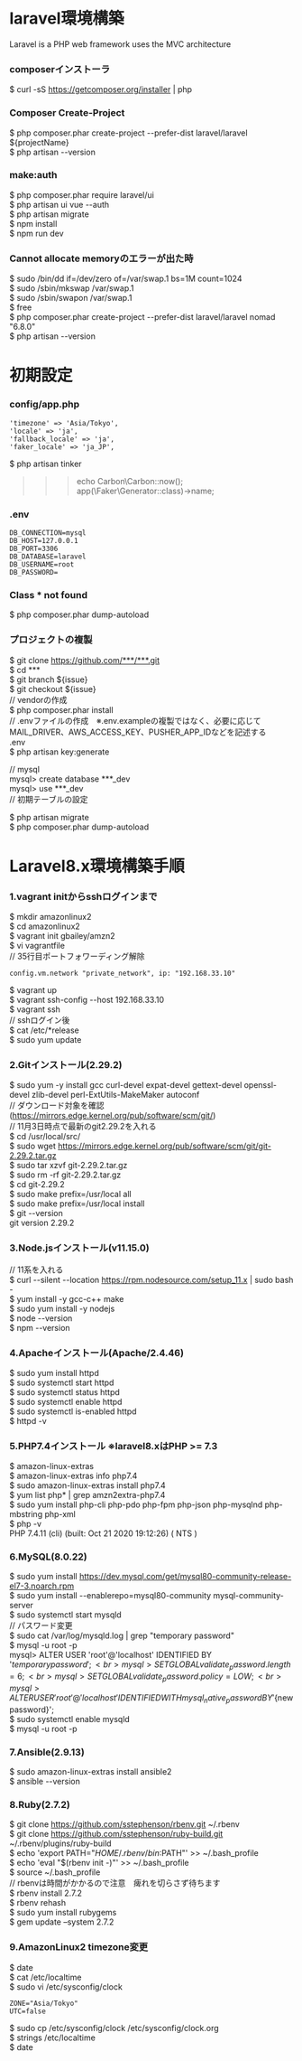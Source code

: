 # laravel環境構築
Laravel is a PHP web framework uses the MVC architecture
### composerインストーラ
$ curl -sS https://getcomposer.org/installer | php

### Composer Create-Project
$ php composer.phar create-project --prefer-dist laravel/laravel ${projectName}<br>
$ php artisan --version

### make:auth
$ php composer.phar require laravel/ui<br>
$ php artisan ui vue --auth<br>
$ php artisan migrate<br>
$ npm install<br>
$ npm run dev

### Cannot allocate memoryのエラーが出た時
$ sudo /bin/dd if=/dev/zero of=/var/swap.1 bs=1M count=1024<br>
$ sudo /sbin/mkswap /var/swap.1<br>
$ sudo /sbin/swapon /var/swap.1<br>
$ free<br>
$ php composer.phar create-project --prefer-dist laravel/laravel nomad "6.8.0"<br>
$ php artisan --version

# 初期設定
### config/app.php
```
'timezone' => 'Asia/Tokyo',
'locale' => 'ja',
'fallback_locale' => 'ja',
'faker_locale' => 'ja_JP',
```
$ php artisan tinker<br>
>>> echo Carbon\Carbon::now();<br>
>>> app(\Faker\Generator::class)->name;

### .env
```
DB_CONNECTION=mysql
DB_HOST=127.0.0.1
DB_PORT=3306
DB_DATABASE=laravel
DB_USERNAME=root
DB_PASSWORD=
```

### Class * not found
$ php composer.phar dump-autoload


### プロジェクトの複製
$ git clone https://github.com/***/***.git<br>
$ cd ***<br>
$ git branch ${issue}<br>
$ git checkout ${issue}<br>
// vendorの作成<br>
$ php composer.phar install<br>
// .envファイルの作成　※.env.exampleの複製ではなく、必要に応じてMAIL_DRIVER、AWS_ACCESS_KEY、PUSHER_APP_IDなどを記述する<br>
.env<br>
$ php artisan key:generate<br>

// mysql<br>
mysql> create database ***_dev<br>
mysql> use ***_dev<br>
// 初期テーブルの設定

$ php artisan migrate<br>
$ php composer.phar dump-autoload


# Laravel8.x環境構築手順
### 1.vagrant initからsshログインまで
$ mkdir amazonlinux2<br>
$ cd amazonlinux2<br>
$ vagrant init gbailey/amzn2<br>
$ vi vagrantfile<br>
// 35行目ポートフォワーディング解除
```
config.vm.network "private_network", ip: "192.168.33.10"
```
$ vagrant up<br>
$ vagrant ssh-config --host 192.168.33.10<br>
$ vagrant ssh<br>
// sshログイン後<br>
$ cat /etc/*release<br>
$ sudo yum update

### 2.Gitインストール(2.29.2)
$ sudo yum -y install gcc curl-devel expat-devel gettext-devel openssl-devel zlib-devel perl-ExtUtils-MakeMaker autoconf<br>
// ダウンロード対象を確認(https://mirrors.edge.kernel.org/pub/software/scm/git/) <br>
// 11月3日時点で最新のgit2.29.2を入れる<br>
$ cd /usr/local/src/<br>
$ sudo wget https://mirrors.edge.kernel.org/pub/software/scm/git/git-2.29.2.tar.gz  <br>
$ sudo tar xzvf git-2.29.2.tar.gz<br>
$ sudo rm -rf git-2.29.2.tar.gz<br>
$ cd git-2.29.2<br>
$ sudo make prefix=/usr/local all<br>
$ sudo make prefix=/usr/local install<br>
$ git --version<br>
git version 2.29.2

### 3.Node.jsインストール(v11.15.0)
// 11系を入れる<br>
$ curl --silent --location https://rpm.nodesource.com/setup_11.x | sudo bash -<br>
$ yum install -y gcc-c++ make<br>
$ sudo yum install -y nodejs<br>
$ node --version<br>
$ npm --version

### 4.Apacheインストール(Apache/2.4.46)
$ sudo yum install httpd<br>
$ sudo systemctl start httpd<br>
$ sudo systemctl status httpd<br>
$ sudo systemctl enable httpd<br>
$ sudo systemctl is-enabled httpd<br>
$ httpd -v

### 5.PHP7.4インストール ※laravel8.xはPHP >= 7.3
$ amazon-linux-extras<br>
$ amazon-linux-extras info php7.4<br>
$ sudo amazon-linux-extras install php7.4<br>
$ yum list php* | grep amzn2extra-php7.4<br>
$ sudo yum install php-cli php-pdo php-fpm php-json php-mysqlnd php-mbstring php-xml<br>
$ php -v<br>
PHP 7.4.11 (cli) (built: Oct 21 2020 19:12:26) ( NTS )

### 6.MySQL(8.0.22)
$ sudo yum install https://dev.mysql.com/get/mysql80-community-release-el7-3.noarch.rpm<br>
$ sudo yum install --enablerepo=mysql80-community mysql-community-server<br>
$ sudo systemctl start mysqld<br>
// パスワード変更<br>
$ sudo cat /var/log/mysqld.log | grep "temporary password"<br>
$ mysql -u root -p<br>
mysql> ALTER USER 'root'@'localhost' IDENTIFIED BY '${temporary password}';<br>
mysql> SET GLOBAL validate_password.length=6;<br>
mysql> SET GLOBAL validate_password.policy=LOW;<br>
mysql> ALTER USER 'root'@'localhost' IDENTIFIED WITH mysql_native_password BY '${new password}';<br>
$ sudo systemctl enable mysqld<br>
$ mysql -u root -p

### 7.Ansible(2.9.13)
$ sudo amazon-linux-extras install ansible2<br>
$ ansible --version

### 8.Ruby(2.7.2)
$ git clone https://github.com/sstephenson/rbenv.git ~/.rbenv<br>
$ git clone https://github.com/sstephenson/ruby-build.git ~/.rbenv/plugins/ruby-build<br>
$ echo 'export PATH="$HOME/.rbenv/bin:$PATH"' >> ~/.bash_profile<br>
$ echo 'eval "$(rbenv init -)"' >> ~/.bash_profile<br>
$ source ~/.bash_profile<br>
// rbenvは時間がかかるので注意　痺れを切らさず待ちます<br>
$ rbenv install 2.7.2<br>
$ rbenv rehash<br>
$ sudo yum install rubygems<br>
$ gem update –system 2.7.2

### 9.AmazonLinux2 timezone変更
$ date<br>
$ cat /etc/localtime<br>
$ sudo vi /etc/sysconfig/clock
```
ZONE="Asia/Tokyo" 
UTC=false
```
$ sudo cp /etc/sysconfig/clock /etc/sysconfig/clock.org<br>
$ strings /etc/localtime<br>
$ date
